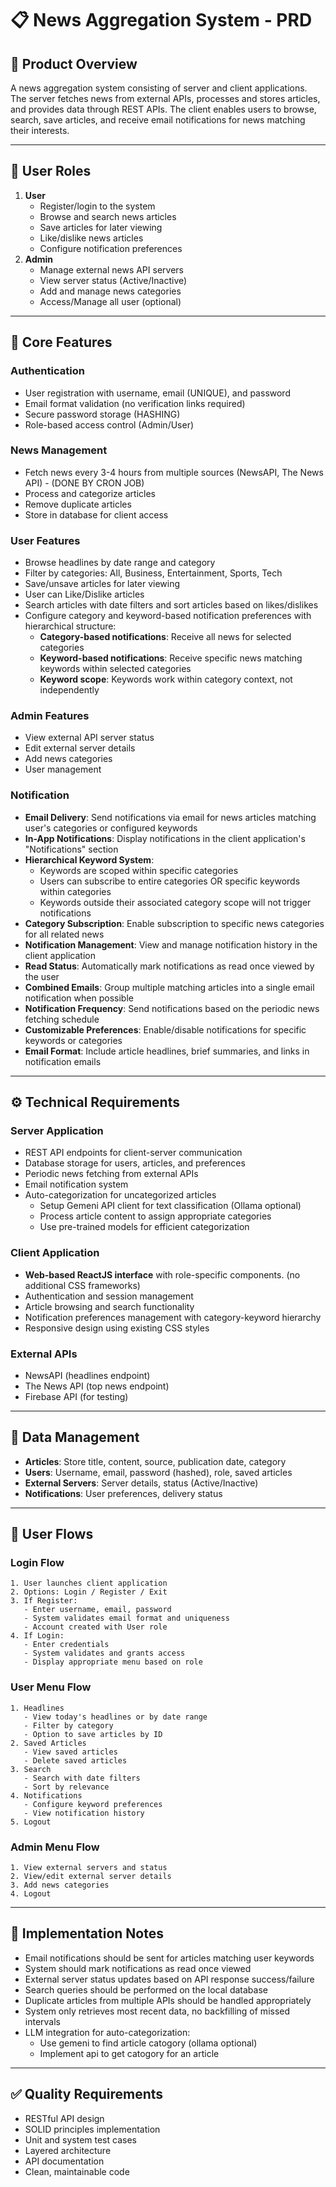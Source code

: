 # 📋 **News Aggregation System - PRD**

## 🎯 **Product Overview**

A news aggregation system consisting of server and client applications. The server fetches news from external APIs, processes and stores articles, and provides data through REST APIs. The client enables users to browse, search, save articles, and receive email notifications for news matching their interests.

---

## 👥 **User Roles**

1. **User**
   - Register/login to the system
   - Browse and search news articles
   - Save articles for later viewing
   - Like/dislike news articles
   - Configure notification preferences
2. **Admin**
   - Manage external news API servers
   - View server status (Active/Inactive)
   - Add and manage news categories
   - Access/Manage all user (optional)

---

## 🚀 **Core Features**

### **Authentication**

- User registration with username, email (UNIQUE), and password
- Email format validation (no verification links required)
- Secure password storage (HASHING)
- Role-based access control (Admin/User)

### **News Management**

- Fetch news every 3-4 hours from multiple sources (NewsAPI, The News API) - (DONE BY CRON JOB)
- Process and categorize articles
- Remove duplicate articles
- Store in database for client access

### **User Features**

- Browse headlines by date range and category
- Filter by categories: All, Business, Entertainment, Sports, Tech
- Save/unsave articles for later viewing
- User can Like/Dislike articles
- Search articles with date filters and sort articles based on likes/dislikes
- Configure category and keyword-based notification preferences with hierarchical structure:
  - **Category-based notifications**: Receive all news for selected categories
  - **Keyword-based notifications**: Receive specific news matching keywords within selected categories
  - **Keyword scope**: Keywords work within category context, not independently

### **Admin Features**

- View external API server status
- Edit external server details
- Add news categories
- User management

### **Notification**

- **Email Delivery**: Send notifications via email for news articles matching user's categories or configured keywords
- **In-App Notifications**: Display notifications in the client application's "Notifications" section
- **Hierarchical Keyword System**:
  - Keywords are scoped within specific categories
  - Users can subscribe to entire categories OR specific keywords within categories
  - Keywords outside their associated category scope will not trigger notifications
- **Category Subscription**: Enable subscription to specific news categories for all related news
- **Notification Management**: View and manage notification history in the client application
- **Read Status**: Automatically mark notifications as read once viewed by the user
- **Combined Emails**: Group multiple matching articles into a single email notification when possible
- **Notification Frequency**: Send notifications based on the periodic news fetching schedule
- **Customizable Preferences**: Enable/disable notifications for specific keywords or categories
- **Email Format**: Include article headlines, brief summaries, and links in notification emails

---

## ⚙️ **Technical Requirements**

### **Server Application**

- REST API endpoints for client-server communication
- Database storage for users, articles, and preferences
- Periodic news fetching from external APIs
- Email notification system
- Auto-categorization for uncategorized articles
  - Setup Gemeni API client for text classification (Ollama optional)
  - Process article content to assign appropriate categories
  - Use pre-trained models for efficient categorization

### **Client Application**

- **Web-based ReactJS interface** with role-specific components. (no additional CSS frameworks)
- Authentication and session management
- Article browsing and search functionality
- Notification preferences management with category-keyword hierarchy
- Responsive design using existing CSS styles

### **External APIs**

- NewsAPI (headlines endpoint)
- The News API (top news endpoint)
- Firebase API (for testing)

---

## 💾 **Data Management**

- **Articles**: Store title, content, source, publication date, category
- **Users**: Username, email, password (hashed), role, saved articles
- **External Servers**: Server details, status (Active/Inactive)
- **Notifications**: User preferences, delivery status

---

## 🔄 **User Flows**

### **Login Flow**

```
1. User launches client application
2. Options: Login / Register / Exit
3. If Register:
   - Enter username, email, password
   - System validates email format and uniqueness
   - Account created with User role
4. If Login:
   - Enter credentials
   - System validates and grants access
   - Display appropriate menu based on role
```

### **User Menu Flow**

```
1. Headlines
   - View today's headlines or by date range
   - Filter by category
   - Option to save articles by ID
2. Saved Articles
   - View saved articles
   - Delete saved articles
3. Search
   - Search with date filters
   - Sort by relevance
4. Notifications
   - Configure keyword preferences
   - View notification history
5. Logout
```

### **Admin Menu Flow**

```
1. View external servers and status
2. View/edit external server details
3. Add news categories
4. Logout
```

---

## 📝 **Implementation Notes**

- Email notifications should be sent for articles matching user keywords
- System should mark notifications as read once viewed
- External server status updates based on API response success/failure
- Search queries should be performed on the local database
- Duplicate articles from multiple APIs should be handled appropriately
- System only retrieves most recent data, no backfilling of missed intervals
- LLM integration for auto-categorization:
  - Use gemeni to find article catogory (ollama optional)
  - Implement api to get catogory for an article

---

## ✅ **Quality Requirements**

- RESTful API design
- SOLID principles implementation
- Unit and system test cases
- Layered architecture
- API documentation
- Clean, maintainable code
